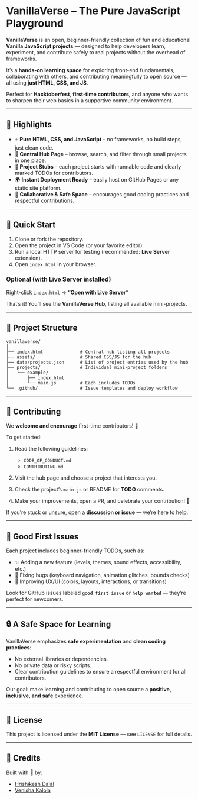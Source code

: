 # VanillaVerse – The Pure JavaScript Playground

**VanillaVerse** is an open, beginner-friendly collection of fun and educational **Vanilla JavaScript projects** — designed to help developers learn, experiment, and contribute safely to real projects without the overhead of frameworks.

It’s a **hands-on learning space** for exploring front-end fundamentals, collaborating with others, and contributing meaningfully to open source — all using **just HTML, CSS, and JS**.

Perfect for **Hacktoberfest**, **first-time contributors**, and anyone who wants to sharpen their web basics in a supportive community environment.

---

## 🌟 Highlights

* ⚡ **Pure HTML, CSS, and JavaScript** – no frameworks, no build steps, just clean code.
* 🧭 **Central Hub Page** – browse, search, and filter through small projects in one place.
* 🧩 **Project Stubs** – each project starts with runnable code and clearly marked TODOs for contributors.
* 🌍 **Instant Deployment Ready** – easily host on GitHub Pages or any static site platform.
* 💬 **Collaborative & Safe Space** – encourages good coding practices and respectful contributions.

---

## 🚀 Quick Start

1. Clone or fork the repository.
2. Open the project in VS Code (or your favorite editor).
3. Run a local HTTP server for testing (recommended: **Live Server** extension).
4. Open `index.html` in your browser.

### Optional (with Live Server installed)

Right-click `index.html` → **“Open with Live Server”**

That’s it! You’ll see the **VanillaVerse Hub**, listing all available mini-projects.

---

## 🧱 Project Structure

```
vanillaverse/
│
├── index.html              # Central hub listing all projects
├── assets/                 # Shared CSS/JS for the hub
├── data/projects.json      # List of project entries used by the hub
├── projects/               # Individual mini-project folders
│   └── example/
│       ├── index.html
│       └── main.js         # Each includes TODOs
└── .github/                # Issue templates and deploy workflow
```

---

## 🤝 Contributing

We **welcome and encourage** first-time contributors! 🧡

To get started:

1. Read the following guidelines:

   * `CODE_OF_CONDUCT.md`
   * `CONTRIBUTING.md`
2. Visit the hub page and choose a project that interests you.
3. Check the project’s `main.js` or README for **TODO** comments.
4. Make your improvements, open a PR, and celebrate your contribution! 🎉

If you’re stuck or unsure, open a **discussion or issue** — we’re here to help.

---

## 🧩 Good First Issues

Each project includes beginner-friendly TODOs, such as:

* ✨ Adding a new feature (levels, themes, sound effects, accessibility, etc.)
* 🐛 Fixing bugs (keyboard navigation, animation glitches, bounds checks)
* 🎨 Improving UX/UI (colors, layouts, interactions, or transitions)

Look for GitHub issues labeled **`good first issue`** or **`help wanted`** — they’re perfect for newcomers.

---

## 🔒 A Safe Space for Learning

VanillaVerse emphasizes **safe experimentation** and **clean coding practices**:

* No external libraries or dependencies.
* No private data or risky scripts.
* Clear contribution guidelines to ensure a respectful environment for all contributors.

Our goal: make learning and contributing to open source a **positive, inclusive, and safe** experience.

---

## 🪪 License

This project is licensed under the **MIT License** — see `LICENSE` for full details.

---

## 👥 Credits

Built with 💛 by:

* [Hrishikesh Dalal](https://www.hrishikeshdalal.tech/)
* [Venisha Kalola](https://www.venishakalola.tech/)

